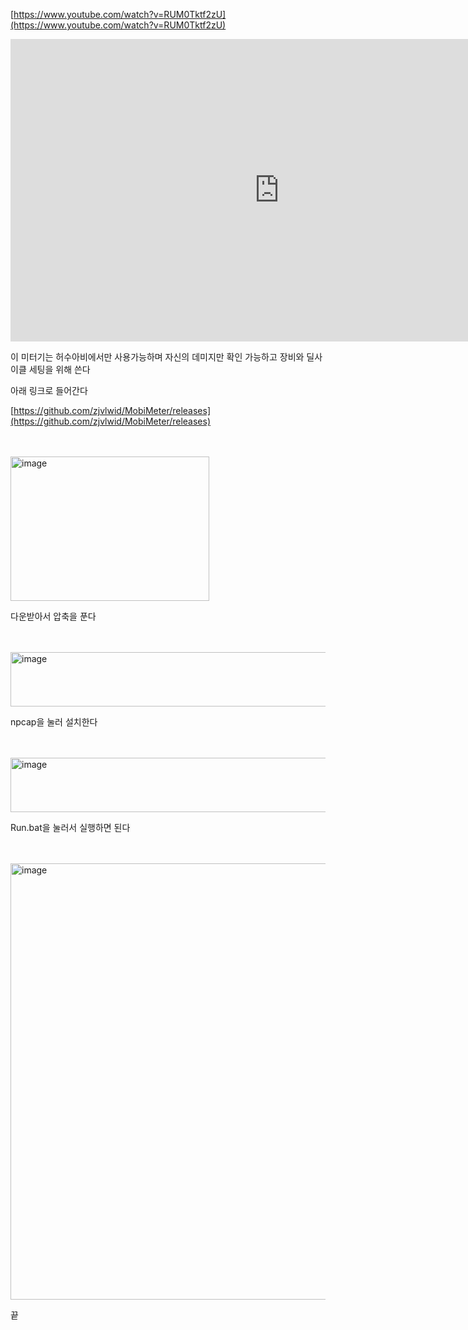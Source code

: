 
[https://www.youtube.com/watch?v=RUM0Tktf2zU﻿](https://www.youtube.com/watch?v=RUM0Tktf2zU﻿)


<iframe src="https://www.youtube.com/embed/RUM0Tktf2zU" width="860" height="484" frameborder="0" allowfullscreen="true"></iframe>




이 미터기는 허수아비에서만 사용가능하며 자신의 데미지만 확인 가능하고 장비와 딜사이클 세팅을 위해 쓴다






아래 링크로 들어간다



[https://github.com/zjvlwid/MobiMeter/releases](https://github.com/zjvlwid/MobiMeter/releases)




<br><br>
<img width="318" height="231" alt="image" src="https://github.com/user-attachments/assets/a3fa81ac-4830-4668-8dc7-5bbcfd000c63" />








다운받아서 압축을 푼다


<br><br>
<img width="667" height="87" alt="image" src="https://github.com/user-attachments/assets/b9328e6f-d5ce-46b2-936f-71677a44600a" />



npcap을 눌러 설치한다






<br><br>
<img width="664" height="87" alt="image" src="https://github.com/user-attachments/assets/c72c878c-e004-4591-8fbc-b27c3c9cdcc5" />






Run.bat을 눌러서 실행하면 된다


<br><br>
<img width="633" height="698" alt="image" src="https://github.com/user-attachments/assets/8a25ca9b-d64e-4ded-a7af-04de5e164397" />





끝




